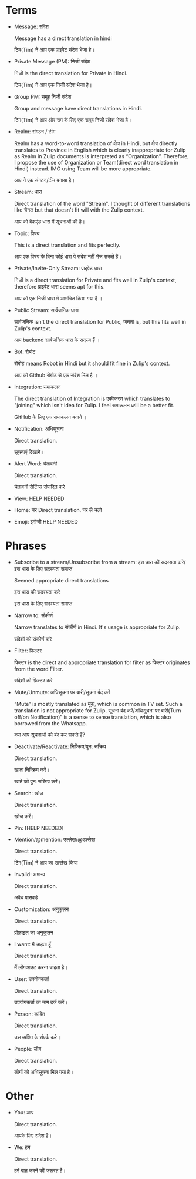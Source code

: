 
# Terms

* Message: संदेश

  Message has a direct translation in hindi

  टिम(Tim) ने आप एक प्राइवेट संदेश भेजा है।
* Private Message (PM): निजी संदेश

  निजी is the direct translation for Private in Hindi.

  टिम(Tim) ने आप एक निजी संदेश भेजा है।
* Group PM: समूह निजी संदेश

  Group and message have direct translations in Hindi.

  टिम(Tim) ने आप और राम के लिए एक समूह निजी संदेश भेजा है।

* Realm: संगठन / टीम

  Realm has a word-to-word translation of क्षेत्र in Hindi, but क्षेत्र
  directly translates to Province in English which is clearly inappropriate for
  Zulip as Realm in Zulip documents is interpreted as “Organization”.
  Therefore, I propose the use of Organization or Team(direct word translation
  in Hindi) instead. IMO using Team will be more appropriate.

  आप ने एक संगठन/टीम बनाया है।

* Stream: धारा

  Direct translation of the word "Stream". I thought of different translations
  like चैनल but that doesn't fit will with the Zulip context.

  आप को बैकएंड धारा में सूचनाओं की है।

* Topic: विषय

  This is a direct translation and fits perfectly.

  आप एक विषय के बिना कोई धारा पे संदेश नहीं भेज सकते हैं।

* Private/Invite-Only Stream: प्राइवेट धारा

  निजी is a direct translation for Private and fits well in Zulip's context,
  therefore प्राइवेट धारा seems apt for this.

  आप को एक निजी धारा मे आमंत्रित किया गया है ।

* Public Stream: सार्वजनिक धारा

  सार्वजनिक isn't the direct translation for Public, जनता is, but this fits
  well in Zulip's context.

  आप backend सार्वजनिक धारा के सदस्य हैं ।
* Bot: रोबोट

  रोबोट means Robot in Hindi but it should fit fine in Zulip's context.

  आप को Github रोबोट से एक संदेश मिल​ है ।

* Integration: समाकलन

  The direct translation of Integration is एकीकरण which translates to "joining"
  which isn't idea for Zulip. I feel समाकलन will be a better fit.

  GitHub के लिए एक समाकलन बनाने ।
* Notification: अधिसूचना

  Direct translation.

  सूचनाएं दिखाने।
* Alert Word: चेतावनी

  Direct translation.

  चेतावनी सेटिंग्स संपादित करे

* View: HELP NEEDED

* Home: घर
  Direct translation.
  घर ले चलो

* Emoji: इमोजी
  HELP NEEDED

# Phrases

* Subscribe to a stream/Unsubscribe from a stream: इस धारा की सदस्यता करे/ इस
धारा के लिए सदस्यता समाप्त

  Seemed appropriate direct translations

  इस धारा की सदस्यता करे

  इस धारा के लिए सदस्यता समाप्त
* Narrow to: संकीर्ण

  Narrow translates to संकीर्ण in Hindi. It's usage is appropriate for Zulip.

  संदेशों को संकीर्ण करे
* Filter: फिल्टर

  फिल्टर is the direct and appropriate translation for filter as फिल्टर originates from the word Filter.

  संदेशों को फ़िल्टर करे
* Mute/Unmute: अधिसूचना पर बारी/सूचना बंद करें

  “Mute” is mostly translated as मूक, which is common in TV set. Such a
  translation is not appropriate for Zulip. सूचना बंद करें/अधिसूचना पर
  बारी(Turn off/on Notification)” is a sense to sense translation, which is
  also borrowed from the Whatsapp.

  क्या आप सूचनाओं को बंद कर सकते हैं?

* Deactivate/Reactivate: निष्क्रिय/पुन: सक्रिय

  Direct translation.

  खाता निष्क्रिय करें।

  खाते को पुनः सक्रिय करें।
* Search: खोज

  Direct translation.

  खोज करें।
* Pin: [HELP NEEDED]

* Mention/@mention: उल्लेख/@उल्लेख

  Direct translation.

  टिम(Tim) ने आप का उल्लेख किया
* Invalid: अमान्य

  Direct translation.

  अवैध पासवर्ड
* Customization: अनुकूलन

  Direct translation.

  प्रोफ़ाइल का अनुकूलन
* I want: मैं चाहता हूँ

  Direct translation.

  मैं लॉगआउट करना चाहता है।
* User: उपयोगकर्ता

  Direct translation.

  उपयोगकर्ता का नाम दर्ज करें।

* Person: व्यक्ति

  Direct translation.

  उस व्यक्ति के संपर्क करे।
* People: लोग

  Direct translation.

  लोगों को अधिसूचना मिल गया है।
# Other

* You: आप

  Direct translation.

  आपके लिए संदेश है।

* We: हम

  Direct translation.

  हमें बात करने की जरूरत है।
